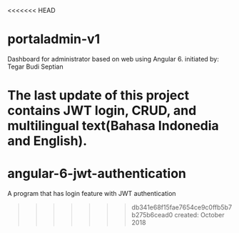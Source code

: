 <<<<<<< HEAD
# portaladmin-v1

Dashboard for administrator based on web using Angular 6. initiated by: Tegar Budi Septian

The last update of this project contains JWT login, CRUD, and multilingual text(Bahasa Indonedia and English).
=======
# angular-6-jwt-authentication
A program that has login feature with JWT authentication
>>>>>>> db341e68f15fae7654ce9c0ffb5b7b275b6cead0
created: October 2018